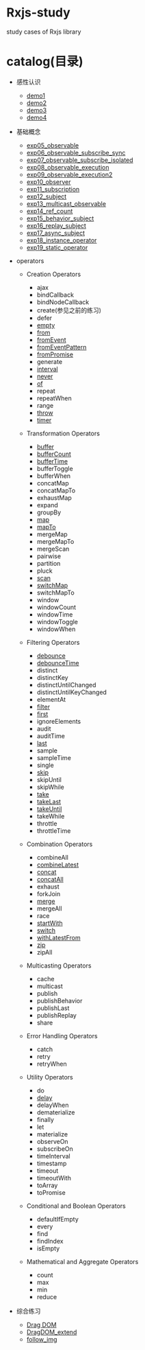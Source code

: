 # Rxjs-study
study cases of Rxjs library

# catalog(目录)

- 感性认识
    - [demo1](./study/exp01.html)
    - [demo2](./study/exp02.html)
    - [demo3](./study/exp03.html)
    - [demo4](./study/exp04.html)
- 基础概念
    - [exp05_observable](./study/exp05_observable.html)
    - [exp06_observable_subscribe_sync](./study/exp06_observable_subscribe_sync.html)
    - [exp07_observable_subscribe_isolated](./study/exp07_observable_subscribe_isolated.html)
    - [exp08_observable_execution](./study/exp08_observable_execution.html)
    - [exp09_observable_execution2](./study/exp09_observable_execution2.html)
    - [exp10_observer](./study/exp10_observer.html)
    - [exp11_subscription](./study/exp11_subscription.html)
    - [exp12_subject](./study/exp12_subject.html)
    - [exp13_multicast_observable](./study/exp13_multicast_observable.html)
    - [exp14_ref_count](./study/exp14_ref_count.html)
    - [exp15_behavior_subject](./study/exp15_behavior_subject.html)
    - [exp16_replay_subject](./study/exp16_replay_subject.html)
    - [exp17_async_subject](./study/exp17_async_subject.html)
    - [exp18_instance_operator](./study/exp18_instance_operator.html)
    - [exp19_static_operator](./study/exp19_static_operator.html)

- operators
    - Creation Operators
        - ajax
        - bindCallback
        - bindNodeCallback
        - create(参见之前的练习)
        - defer
        - [empty](./study/operators/empty.html)
        - [from](./study/operators/from.html)
        - [fromEvent](./study/operators/fromEvent.html)
        - [fromEventPattern](./study/operators/fromEventPattern.html)
        - [fromPromise](./study/operators/fromPromise.html)
        - generate
        - [interval](./study/operators/interval.html)
        - [never](./study/operators/never.html)
        - [of](./study/operators/of.html)
        - repeat
        - repeatWhen
        - range
        - [throw](./study/operators/throw.html)
        - [timer](./study/operators/timer.html)

    - Transformation Operators
        - [buffer](./study/operators/buffer.html)
        - [bufferCount](./study/operators/bufferCount.html)
        - [bufferTime](./study/operators/bufferTime.html)
        - bufferToggle
        - bufferWhen
        - concatMap
        - concatMapTo
        - exhaustMap
        - expand
        - groupBy
        - [map](./study/operators/map.html)
        - [mapTo](./study/operators/mapTo.html)
        - mergeMap
        - mergeMapTo
        - mergeScan
        - pairwise
        - partition
        - pluck
        - [scan](./study/operators/scan.html)
        - [switchMap](./study/operators/switchMap.html)
        - switchMapTo
        - window
        - windowCount
        - windowTime
        - windowToggle
        - windowWhen

    - Filtering Operators
        - [debounce](./study/operators/debounce.html)
        - [debounceTime](./study/operators/debounceTime.html)
        - distinct
        - distinctKey
        - distinctUntilChanged
        - distinctUntilKeyChanged
        - elementAt
        - [filter](./study/operators/filter.html)
        - [first](./study/operators/first.html)
        - ignoreElements
        - audit
        - auditTime
        - [last](./study/operators/last.html)
        - sample
        - sampleTime
        - single
        - [skip](./study/operators/skip.html)
        - skipUntil
        - skipWhile
        - [take](./study/operators/take.html)
        - [takeLast](./study/operators/takeLast.html)
        - [takeUntil](./study/operators/takeUntil.html)
        - takeWhile
        - throttle
        - throttleTime

    - Combination Operators
        - combineAll
        - [combineLatest](./study/operators/combineLatest.html)
        - [concat](./study/operators/concat.html)
        - [concatAll](./study/operators/concatAll.html)
        - exhaust
        - forkJoin
        - [merge](./study/operators/merge.html)
        - mergeAll
        - race
        - [startWith](./study/operators/startWith.html)
        - [switch](./study/operators/switch.html)
        - [withLatestFrom](./study/operators/withLatestFrom.html)
        - [zip](./study/operators/zip.html)
        - zipAll

    - Multicasting Operators
        - cache
        - multicast
        - publish
        - publishBehavior
        - publishLast
        - publishReplay
        - share

    - Error Handling Operators
        - catch
        - retry
        - retryWhen

    - Utility Operators
        - do
        - [delay](./study/operators/bufferTime.html)
        - delayWhen
        - dematerialize
        - finally
        - let
        - materialize
        - observeOn
        - subscribeOn
        - timeInterval
        - timestamp
        - timeout
        - timeoutWith
        - toArray
        - toPromise

    - Conditional and Boolean Operators

        - defaultIfEmpty
        - every
        - find
        - findIndex
        - isEmpty

    - Mathematical and Aggregate Operators

        - count
        - max
        - min
        - reduce
- 综合练习
    - [Drag DOM](./study/demos/dragDOM.html)
    - [DragDOM_extend](./study/demos/dragDOM_extend.html)
    - [follow_img](./study/demos/follow_img.html)